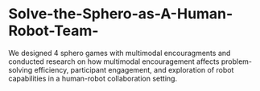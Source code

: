# Solve-the-Sphero-as-A-Human-Robot-Team-
We designed 4 sphero games with multimodal encouragments and conducted research on how multimodal encouragement affects problem-solving efficiency, participant engagement, and exploration of robot capabilities in a human-robot collaboration setting.
